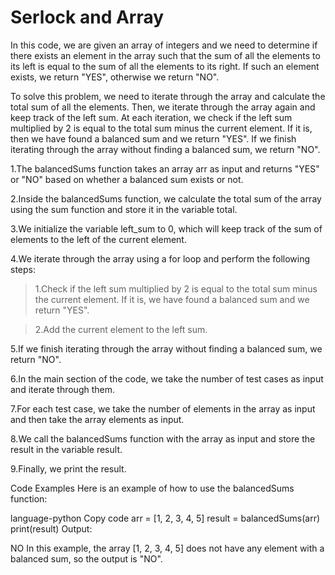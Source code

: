 # Serlock and Array
In this code, we are given an array of integers and we need to determine if there exists an element in the array such that the sum of all the elements to its left is equal to the sum of all the elements to its right. If such an element exists, we return "YES", otherwise we return "NO".

To solve this problem, we need to iterate through the array and calculate the total sum of all the elements. Then, we iterate through the array again and keep track of the left sum. At each iteration, we check if the left sum multiplied by 2 is equal to the total sum minus the current element. If it is, then we have found a balanced sum and we return "YES". If we finish iterating through the array without finding a balanced sum, we return "NO".


1.The balancedSums function takes an array arr as input and returns "YES" or "NO" based on whether a balanced sum exists or not.

2.Inside the balancedSums function, we calculate the total sum of the array using the sum function and store it in the variable total.

3.We initialize the variable left_sum to 0, which will keep track of the sum of elements to the left of the current element.

4.We iterate through the array using a for loop and perform the following steps:
> 1.Check if the left sum multiplied by 2 is equal to the total sum minus the current element. If it is, we have found a balanced sum and we return "YES".

> 2.Add the current element to the left sum.

5.If we finish iterating through the array without finding a balanced sum, we return "NO".

6.In the main section of the code, we take the number of test cases as input and iterate through them.

7.For each test case, we take the number of elements in the array as input and then take the array elements as input.

8.We call the balancedSums function with the array as input and store the result in the variable result.

9.Finally, we print the result.

Code Examples
Here is an example of how to use the balancedSums function:

language-python
 Copy code
arr = [1, 2, 3, 4, 5]
result = balancedSums(arr)
print(result)
Output:

NO
In this example, the array [1, 2, 3, 4, 5] does not have any element with a balanced sum, so the output is "NO".

